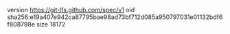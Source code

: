 version https://git-lfs.github.com/spec/v1
oid sha256:e19a407e942ca87795bae98ad73bf712d085a950797031e01132bdf6f808798e
size 18172
